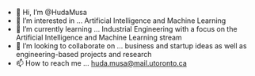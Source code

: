 - 👋 Hi, I’m @HudaMusa
- 👀 I’m interested in ... Artificial Intelligence and Machine Learning
- 🌱 I’m currently learning ... Industrial Engineering with a focus on the Artificial Intelligence and Machine Learning stream
- 💞️ I’m looking to collaborate on ... business and startup ideas as well as engineering-based projects and research
- 📫 How to reach me ... huda.musa@mail.utoronto.ca

<!---
HudaMusa/HudaMusa is a ✨ special ✨ repository because its `README.md` (this file) appears on your GitHub profile.
You can click the Preview link to take a look at your changes.
--->
